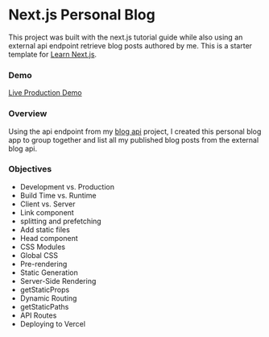 # Next.js Personal Blog

This project was built with the next.js tutorial guide while also using an external api endpoint retrieve blog posts authored by me. This is a starter template for [Learn Next.js](https://nextjs.org/learn). 

### Demo

[Live Production Demo](https://nextjs-blog-alex-lvl.vercel.app/)

### Overview

Using the api endpoint from my [blog api](https://github.com/prosperitty/blog-api) project, I created this personal blog app to group together and list all my published blog posts from the external blog api. 

### Objectives

- Development vs. Production
- Build Time vs. Runtime
- Client vs. Server
- Link component
- splitting and prefetching
- Add static files
- Head component
- CSS Modules
- Global CSS
- Pre-rendering
- Static Generation
- Server-Side Rendering
- getStaticProps
- Dynamic Routing
- getStaticPaths
- API Routes
- Deploying to Vercel
